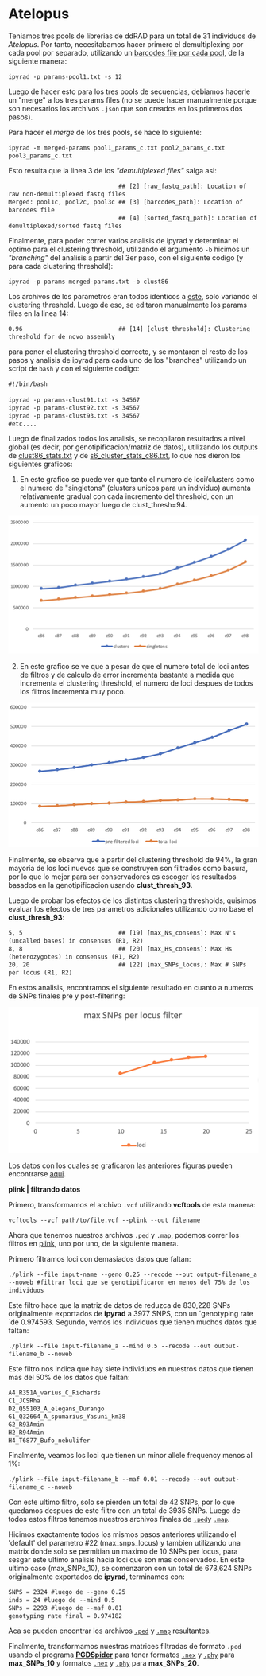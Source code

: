 # Atelopus



Teniamos tres pools de librerias de ddRAD para un total de 31 individuos de *Atelopus*. Por tanto, necesitabamos hacer primero el demultiplexing por cada pool por separado, utilizando un [barcodes file por cada pool](https://github.com/pesalerno/Atelopus/tree/master/barcodes-files), de la siguiente manera: 

	ipyrad -p params-pool1.txt -s 12

Luego de hacer esto para los tres pools de secuencias, debiamos hacerle un "merge" a los tres params files (no se puede hacer manualmente porque son necesarios los archivos `.json` que son creados en los primeros dos pasos). 

Para hacer el *merge* de los tres pools, se hace lo siguiente: 

	ipyrad -m merged-params pool1_params_c.txt pool2_params_c.txt pool3_params_c.txt

Esto resulta que la linea 3 de los *"demultiplexed files"* salga asi: 

	                               ## [2] [raw_fastq_path]: Location of raw non-demultiplexed fastq files
	Merged: pool1c, pool2c, pool3c ## [3] [barcodes_path]: Location of barcodes file
                                   ## [4] [sorted_fastq_path]: Location of demultiplexed/sorted fastq files


Finalmente, para poder correr varios analisis de ipyrad y determinar el optimo para el clustering threshold, utilizando el argumento `-b` hicimos un *"branching"* del analisis a partir del 3er paso, con el siguiente codigo (y para cada clustering threshold):

	ipyrad -p params-merged-params.txt -b clust86

Los archivos de los parametros eran todos identicos a [este](https://github.com/pesalerno/Atelopus/blob/master/files/params-clust96.txt), solo variando el clustering threshold. Luego de eso, se editaron manualmente los params files en la linea 14:

	0.96                           ## [14] [clust_threshold]: Clustering threshold for de novo assembly

para poner el clustering threshold correcto, y se montaron el resto de los pasos y analisis de ipyrad para cada uno de los "branches" utilizando un script de `bash` y con el siguiente codigo: 

	#!/bin/bash

	ipyrad -p params-clust91.txt -s 34567
	ipyrad -p params-clust92.txt -s 34567
	ipyrad -p params-clust93.txt -s 34567
	#etc....

Luego de finalizados todos los analisis, se recopilaron resultados a nivel global (es decir, por genotipificacion/matriz de datos), utilizando los outputs de [clust86_stats.txt](https://github.com/pesalerno/Atelopus/blob/master/clust86_stats.txt) y de [s6\_cluster\_stats\_c86.txt](https://github.com/pesalerno/Atelopus/blob/master/files/s6_cluster_stats_c86.txt), lo que nos dieron los siguientes graficos:

1. En este grafico se puede ver que tanto el numero de loci/clusters como el numero de "singletons" (clusters unicos para un individuo) aumenta relativamente gradual con cada incremento del threshold, con un aumento un poco mayor luego de clust_thresh=94. 

![](https://github.com/pesalerno/Atelopus/blob/master/figures/ipyrad-2.png)

2. En este grafico se ve que a pesar de que el numero total de loci antes de filtros y de calculo de error incrementa bastante a medida que incrementa el clustering threshold, el numero de loci despues de todos los filtros incrementa muy poco. 

![](https://github.com/pesalerno/Atelopus/blob/master/figures/ipyrad-1.png)

Finalmente, se observa que a partir del clustering threshold de 94%, la gran mayoria de los loci nuevos que se construyen son filtrados como basura, por lo que lo mejor para ser conservadores es escoger los resultados basados en la genotipificacion usando **clust\_thresh\_93**.

Luego de probar los efectos de los distintos clustering thresholds, quisimos evaluar los efectos de tres parametros adicionales utilizando como base el **clust\_thresh\_93**: 

	5, 5                           ## [19] [max_Ns_consens]: Max N's (uncalled bases) in consensus (R1, R2)
	8, 8                           ## [20] [max_Hs_consens]: Max Hs (heterozygotes) in consensus (R1, R2)
	20, 20                         ## [22] [max_SNPs_locus]: Max # SNPs per locus (R1, R2)

En estos analisis, encontramos el siguiente resultado en cuanto a numeros de SNPs finales pre y post-filtering: 

![imagen-aca](https://github.com/pesalerno/Atelopus/blob/master/figures/max_SNPs_per_locus.png)

Los datos con los cuales se graficaron las anteriores figuras pueden encontrarse [aqui](https://github.com/pesalerno/Atelopus/blob/master/files/Ateolpus-clust-tests.xlsx).

**plink | filtrando datos**

Primero, transformamos el archivo `.vcf` utilizando **vcftools** de esta manera: 

	vcftools --vcf path/to/file.vcf --plink --out filename


Ahora que tenemos nuestros archivos `.ped` y `.map`, podemos correr los filtros en [plink](http://zzz.bwh.harvard.edu/plink/download.shtml#download), uno por uno, de la siguiente manera. 


Primero filtramos loci con demasiados datos que faltan:

    ./plink --file input-name --geno 0.25 --recode --out output-filename_a --noweb #filtrar loci que se genotipificaron en menos del 75% de los individuos


Este filtro hace que la matriz de datos de reduzca de 830,228 SNPs originalmente exportados de **ipyrad** a 3977 SNPS, con un ´genotyping rate´de 0.974593. Segundo, vemos los individuos que tienen muchos datos que faltan: 

    ./plink --file input-filename_a --mind 0.5 --recode --out output-filename_b --noweb

Este filtro nos indica que hay siete individuos en nuestros datos que tienen mas del 50% de los datos que faltan: 

	A4_R351A_varius_C_Richards
	C1_JCSRha
	D2_Q55103_A_elegans_Durango
	G1_Q32664_A_spumarius_Yasuni_km38
	G2_R93Amin
	H2_R94Amin
	H4_T6877_Bufo_nebulifer

Finalmente, veamos los loci que tienen un minor allele frequency menos al 1%:

    ./plink --file input-filename_b --maf 0.01 --recode --out output-filename_c --noweb
    
Con este ultimo filtro, solo se pierden un total de 42 SNPs, por lo que quedamos despues de este filtro con un total de 3935 SNPs. Luego de todos estos filtros tenemos nuestros archivos finales de [`.ped`](https://github.com/pesalerno/Atelopus/blob/master/files/Atelopus-06_19_d.ped)y [`.map`](https://github.com/pesalerno/Atelopus/blob/master/files/Atelopus-06_19_d.map).

Hicimos exactamente todos los mismos pasos anteriores utilizando el 'default' del parametro #22 (max\_snps\_locus) y tambien utilizando una matrix donde solo se permitian un maximo de 10 SNPs per locus, para sesgar este ultimo analisis hacia loci que son mas conservados. En este ultimo caso (max\_SNPs_10), se comenzaron con un total de 673,624 SNPs originalmente exportados de **ipyrad**, terminamos con: 

	SNPS = 2324 #luego de --geno 0.25
	inds = 24 #luego de --mind 0.5
	SNPs = 2293 #luego de --maf 0.01
	genotyping rate final = 0.974182
	
Aca se pueden encontrar los archivos [`.ped`](https://github.com/pesalerno/Atelopus/blob/master/files/Atelopus-06_19_mSNPs10_d.ped) y [`.map`](https://github.com/pesalerno/Atelopus/blob/master/files/Atelopus-06_19_mSNPs10_d.map) resultantes. 

Finalmente, transformamos nuestras matrices filtradas de formato `.ped` usando el programa [**PGDSpider**](http://www.cmpg.unibe.ch/software/PGDSpider/) para tener formatos [`.nex`]() y [`.phy`]() para **max\_SNPs\_10** y formatos [`.nex`]() y [`.phy`]() para **max\_SNPs\_20**.